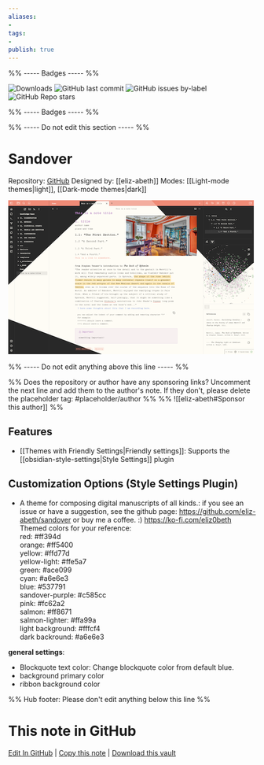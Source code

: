 ```yaml
---
aliases:
- 
tags: 
- 
publish: true
---
```


%% ----- Badges ----- %%

![Downloads](https://img.shields.io/badge/downloads-1959-573E7A?style=for-the-badge&logo=)
![GitHub last commit](https://img.shields.io/github/last-commit/eliz-abeth/sandover?color=573E7A&label=last%20update&logo=github&style=for-the-badge)
![GitHub issues by-label](https://img.shields.io/github/issues/eliz-abeth/sandover/help%20wanted?color=573E7A&logo=github&style=for-the-badge) 
![GitHub Repo stars](https://img.shields.io/github/stars/eliz-abeth/sandover?color=573E7A&logo=github&style=for-the-badge)

%% ----- Badges ----- %%

%% ----- Do not edit this section ----- %%

# Sandover

Repository: [GitHub](https://github.com/eliz-abeth/sandover)
Designed by: [[eliz-abeth]]
Modes: [[Light-mode themes|light]], [[Dark-mode themes|dark]]



![screenshot](https://github.com/eliz-abeth/sandover/raw/HEAD//images/sandover-plain.png)

%% ----- Do not edit anything above this line ----- %% 

%% Does the repository or author have any sponsoring links? Uncomment the next line and add them to the author's note. If they don't, please delete the placeholder tag: #placeholder/author %%
%% ![[eliz-abeth#Sponsor this author]] %%


## Features

- [[Themes with Friendly Settings|Friendly settings]]: Supports the [[obsidian-style-settings|Style Settings]] plugin

## Customization Options (Style Settings Plugin) 
- A theme for composing digital manuscripts of all kinds.: if you see an issue or have a suggestion, see the github page: <https://github.com/eliz-abeth/sandover> or buy me a coffee. :) https://ko-fi.com/eliz0beth <br> Themed colors for your reference:     <br> red: #ff394d    <br> orange: #ff5400    <br> yellow: #ffd77d    <br> yellow-light: #ffe5a7    <br> green: #ace099    <br> cyan: #a6e6e3    <br> blue: #537791    <br> sandover-purple: #c585cc    <br> pink: #fc62a2    <br> salmon: #ff8671    <br> salmon-lighter: #ffa99a <br> light background: #fffcf4 <br> dark backround: #a6e6e3

**general settings**: 
- Blockquote text color: Change blockquote color from default blue.
- background primary color
- ribbon background color


%% Hub footer: Please don't edit anything below this line %%

# This note in GitHub

<span class="git-footer">[Edit In GitHub](https://github.dev/obsidian-community/obsidian-hub/blob/main/02%20-%20Community%20Expansions/02.05%20All%20Community%20Expansions/Themes/Sandover.md "git-hub-edit-note") | [Copy this note](https://raw.githubusercontent.com/obsidian-community/obsidian-hub/main/02%20-%20Community%20Expansions/02.05%20All%20Community%20Expansions/Themes/Sandover.md "git-hub-copy-note") | [Download this vault](https://github.com/obsidian-community/obsidian-hub/archive/refs/heads/main.zip "git-hub-download-vault") </span>
